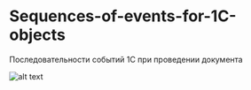 # Sequences-of-events-for-1C-objects
Последовательности событий 1С при проведении документа

![alt text](https://github.com/kuzyara/Sequences-of-events-for-1C-objects/blob/master/%D0%9F%D0%BE%D1%81%D0%BB%D0%B5%D0%B4%D0%BE%D0%B2%D0%B0%D1%82%D0%B5%D0%BB%D1%8C%D0%BD%D0%BE%D1%81%D1%82%D1%8C%D0%A1%D0%BE%D0%B1%D1%8B%D1%82%D0%B8%D0%B9%D0%94%D0%BE%D0%BA%D1%83%D0%BC%D0%B5%D0%BD%D1%82%D0%B0.png)
